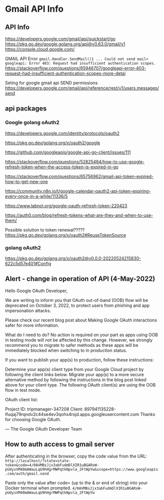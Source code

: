 # Gmail API Info

## API Info

<https://developers.google.com/gmail/api/quickstart/go>
<https://pkg.go.dev/google.golang.org/api@v0.63.0/gmail/v1>
<https://console.cloud.google.com/>

GMAIL API Error
`gmail.Handler.SendMail()1 ... Could not send mail> googleapi: Error 403: Request had insufficient authentication scopes.`
<https://stackoverflow.com/questions/65946707/googleapi-error-403-request-had-insufficient-authentication-scopes-more-detai>

Seting for google gmail api SEND permissions
<https://developers.google.com/gmail/api/reference/rest/v1/users.messages/send>

## api packages

### Google golang oAuth2

<https://developers.google.com/identity/protocols/oauth2>

<https://pkg.go.dev/golang.org/x/oauth2/google>

<https://github.com/googleapis/google-api-go-client/issues/111>

<https://stackoverflow.com/questions/52825464/how-to-use-google-refresh-token-when-the-access-token-is-expired-in-go>

<https://stackoverflow.com/questions/65756962/gmail-api-token-expired-how-to-get-new-one>

<https://community.n8n.io/t/google-calendar-oauth2-api-token-expiring-every-once-in-a-while/11336/5>

<https://www.labnol.org/google-oauth-refresh-token-220423>

<https://auth0.com/blog/refresh-tokens-what-are-they-and-when-to-use-them/>

Possible solution to token renewal?????
<https://pkg.go.dev/golang.org/x/oauth2#ReuseTokenSource>

### golang oAuth2

<https://pkg.go.dev/golang.org/x/oauth2@v0.0.0-20220524215830-622c5d57e401#Config>

## Alert - change in operation of API (4-May-2022)
Hello Google OAuth Developer,

We are writing to inform you that OAuth out-of-band (OOB) flow will be deprecated on October 3, 2022, to protect users from phishing and app impersonation attacks.

Please check our recent blog post about Making Google OAuth interactions safer for more information.

What do I need to do?
No action is required on your part as apps using OOB in testing mode will not be affected by this change. However, we strongly recommend you to migrate to safer methods as these apps will be immediately blocked when switching to in production status.

If you want to publish your app(s) to production, follow these instructions:

Determine your app(s) client type from your Google Cloud project by following the client links below.
Migrate your app(s) to a more secure alternative method by following the instructions in the blog post linked above for your client type.
The following OAuth client(s) are using the OOB flow in test mode.

OAuth client list:

Project ID: tripmanager-347208
Client: 897941135228-lfuqaj79rqndv2c44se4ev3qohs4rsjd.apps.googleusercontent.com
Thanks for choosing Google OAuth.

— The Google OAuth Developer Team


## How to auth access to gmail server

After authenticating in the browser, copy the code value from the URL:
`http://localhost/?state=state-token&code=4/0AVMBsJjx3abFudmDlXIR1uBGARxW-pUdysVM40mAWauLqU9hHgrMWPqtkNpvla_2FtWpYw&scope=https://www.googleapis.com/auth/gmail.send`


Paste only the value after code= (up to the & or end of string) into your Docker terminal when prompted.
`4/0AVMBsJjx3abFudmDlXIR1uBGARxW-pUdysVM40mAWauLqU9hHgrMWPqtkNpvla_2FtWpYw`
